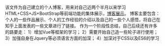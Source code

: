 该文件为自己建立的个人博客，用来对自己近两个半月以来学习HTML+CSS+JS+BootStrap等前端功能的集体展示，[博客展示](http://htmlpreview.github.io/?https://luguodong910208.github.io/blog/blog.html)。
博客主要包含：个人的一些作品展示、个人的工作经验的介绍以及自己的一些个人感悟，将自己在知乎上面发表的一些文章进行了链接。
作为一个阶段性总结，自己后续还有许多的路要走：
1）增加Vue等框架的学习；
2）需要开始自己造一些轮子进行使用；
3）加强自身在Jquery等必须语言方面的加深；
4）加深对于CSS以及ES6的学习
